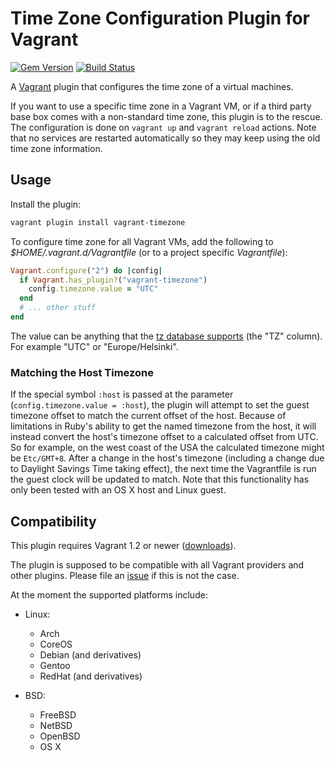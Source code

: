 # Time Zone Configuration Plugin for Vagrant

[![Gem Version](https://badge.fury.io/rb/vagrant-timezone.png)][gem]
[![Build Status](https://travis-ci.org/tmatilai/vagrant-timezone.png?branch=master)][travis]

[gem]: https://rubygems.org/gems/vagrant-timezone
[travis]: https://travis-ci.org/tmatilai/vagrant-timezone

A [Vagrant](http://www.vagrantup.com/) plugin that configures the time zone of a virtual machines.

If you want to use a specific time zone in a Vagrant VM, or if a third party base box comes with a non-standard time zone, this plugin is to the rescue. The configuration is done on `vagrant up` and `vagrant reload` actions. Note that no services are restarted automatically so they may keep using the old time zone information.

## Usage

Install the plugin:

```sh
vagrant plugin install vagrant-timezone
```

To configure time zone for all Vagrant VMs, add the following to _$HOME/.vagrant.d/Vagrantfile_ (or to a project specific _Vagrantfile_):

```ruby
Vagrant.configure("2") do |config|
  if Vagrant.has_plugin?("vagrant-timezone")
    config.timezone.value = "UTC"
  end
  # ... other stuff
end
```

The value can be anything that the [tz database supports](http://en.wikipedia.org/wiki/List_of_tz_database_time_zones) (the "TZ" column). For example "UTC" or "Europe/Helsinki".

### Matching the Host Timezone

If the special symbol `:host` is passed at the parameter (`config.timezone.value = :host`), the plugin will attempt to set the guest timezone offset to match the current offset of the host. Because of limitations in Ruby's ability to get the named timezone from the host, it will instead convert the host's timezone offset to a calculated offset from UTC. So for example, on the west coast of the USA the calculated timezone might be `Etc/GMT+8`. After a change in the host's timezone (including a change due to Daylight Savings Time taking effect), the next time the Vagrantfile is run the guest clock will be updated to match. Note that this functionality has only been tested with an OS X host and Linux guest.

## Compatibility

This plugin requires Vagrant 1.2 or newer ([downloads](https://www.vagrantup.com/downloads)).

The plugin is supposed to be compatible with all Vagrant providers and other plugins. Please file an [issue](https://github.com/tmatilai/vagrant-timezone/issues) if this is not the case.

At the moment the supported platforms include:

- Linux:
    * Arch
    * CoreOS
    * Debian (and derivatives)
    * Gentoo
    * RedHat (and derivatives)

- BSD:
    * FreeBSD
    * NetBSD
    * OpenBSD
    * OS X

